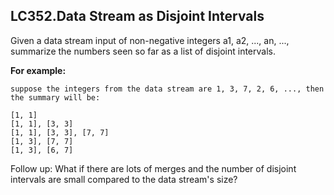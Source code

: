 ## LC352.Data Stream as Disjoint Intervals

Given a data stream input of non-negative integers a1, a2, ..., an, ..., summarize the numbers seen so far as a list of disjoint intervals.

**For example:** 

    suppose the integers from the data stream are 1, 3, 7, 2, 6, ..., then the summary will be:

    [1, 1]
    [1, 1], [3, 3]
    [1, 1], [3, 3], [7, 7]
    [1, 3], [7, 7]
    [1, 3], [6, 7]
Follow up:
What if there are lots of merges and the number of disjoint intervals are small compared to the data stream's size?